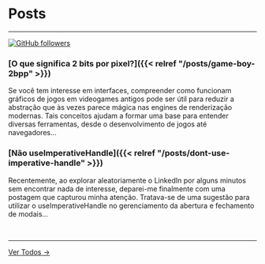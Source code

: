 # Posts
---
[![GitHub followers](https://img.shields.io/github/followers/victorheringer?style=social&label=Siga%20no%20Github)](https://github.com/victorheringer)

### **[O que significa 2 bits por pixel?]({{< relref "/posts/game-boy-2bpp" >}})**
Se você tem interesse em interfaces, compreender como funcionam gráficos de jogos em videogames antigos pode ser útil para reduzir a abstração que às vezes parece mágica nas engines de renderização modernas. Tais conceitos ajudam a formar uma base para entender diversas ferramentas, desde o desenvolvimento de jogos até navegadores...

### **[Não useImperativeHandle]({{< relref "/posts/dont-use-imperative-handle" >}})**
Recentemente, ao explorar aleatoriamente o LinkedIn por alguns minutos sem encontrar nada de interesse, deparei-me finalmente com uma postagem que capturou minha atenção. Tratava-se de uma sugestão para utilizar o useImperativeHandle no gerenciamento da abertura e fechamento de modais...


<br/>

---
[Ver Todos →](/posts)
